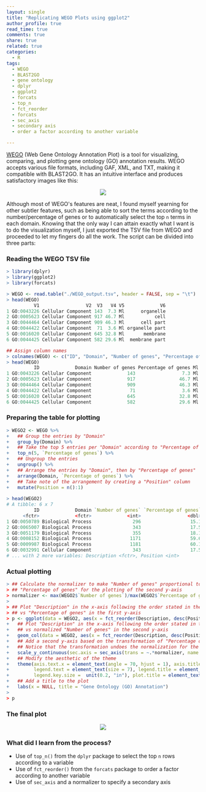 ```yaml
---
layout: single
title: "Replicating WEGO Plots using ggplot2"
author_profile: true
read_time: true
comments: true
share: true
related: true
categories:
  - R
tags:
  - WEGO
  - BLAST2GO
  - gene ontology
  - dplyr
  - ggplot2
  - forcats
  - top_n
  - fct_reorder
  - forcats
  - sec_axis
  - secondary axis
  - order a factor according to another variable

---
```


<a href="http://wego.genomics.org.cn/">WEGO</a> (Web Gene Ontology Annotation Plot) is a tool for visualizing, comparing, and plotting gene ontology (GO) annotation results. WEGO accepts various file formats, including GAF, XML, and TXT, making it compatible with BLAST2GO. It has an intuitive interface and produces satisfactory images like this:

<p align="center"><img src="https://raw.githubusercontent.com/sarahpenir/sarahpenir.github.io/master/_posts/images/2015-05-10-WEGO4.png"></p>

Although most of WEGO's features are neat, I found myself yearning for other subtler features, such as being able to sort the terms according to the number/percentage of genes or to automatically select the top ```n``` terms in each domain. Knowing that the only way I can attain exactly what I want is to do the visualization myself, I just exported the TSV file from WEGO and proceeded to let my fingers do all the work. The script can be divided into three parts:

<!-- readmore -->

### Reading the WEGO TSV file

```R
> library(dplyr)
> library(ggplot2)
> library(forcats)

> WEGO <- read.table("./WEGO_output.tsv", header = FALSE, sep = "\t")
> head(WEGO)
          V1                 V2  V3   V4 V5             V6
1 GO:0043226 Cellular Component 143  7.3 Ml      organelle
2 GO:0005623 Cellular Component 917 46.7 Ml           cell
3 GO:0044464 Cellular Component 909 46.3 Ml      cell part
4 GO:0044422 Cellular Component  71  3.6 Ml organelle part
5 GO:0016020 Cellular Component 645 32.8 Ml       membrane
6 GO:0044425 Cellular Component 582 29.6 Ml  membrane part

## Assign column names
> colnames(WEGO) <- c("ID", "Domain", "Number of genes", "Percentage of genes", "Ml", "Description")
> head(WEGO)
          ID             Domain Number of genes Percentage of genes Ml    Description
1 GO:0043226 Cellular Component             143                 7.3 Ml      organelle
2 GO:0005623 Cellular Component             917                46.7 Ml           cell
3 GO:0044464 Cellular Component             909                46.3 Ml      cell part
4 GO:0044422 Cellular Component              71                 3.6 Ml organelle part
5 GO:0016020 Cellular Component             645                32.8 Ml       membrane
6 GO:0044425 Cellular Component             582                29.6 Ml  membrane part
```

### Preparing the table for plotting

```R
> WEGO2 <- WEGO %>%
+   ## Group the entries by "Domain"
+   group_by(Domain) %>%
+   ## Take the top 5 entries per "Domain" according to "Percentage of genes"
+   top_n(5, `Percentage of genes`) %>% 
+   ## Ungroup the entries
+   ungroup() %>% 
+   ## Arrange the entries by "Domain", then by "Percentage of genes"
+   arrange(Domain, `Percentage of genes`) %>% 
+   ## Take note of the arrangement by creating a "Position" column
+   mutate(Position = n():1)  
 
> head(WEGO2)
# A tibble: 6 x 7
          ID             Domain `Number of genes` `Percentage of genes`     MI
      <fctr>             <fctr>             <int>                 <dbl> <fctr>
1 GO:0050789 Biological Process               296                  15.1     Ml
2 GO:0065007 Biological Process               343                  17.5     Ml
3 GO:0051179 Biological Process               355                  18.1     Ml
4 GO:0008152 Biological Process              1171                  59.6     Ml
5 GO:0009987 Biological Process              1181                  60.1     Ml
6 GO:0032991 Cellular Component               343                  17.5     Ml
# ... with 2 more variables: Description <fctr>, Position <int>
```

### Actual plotting

```R
> ## Calculate the normalizer to make "Number of genes" proportional to 
> ## "Percentage of genes" for the plotting of the second y-axis
> normalizer <- max(WEGO2$`Number of genes`)/max(WEGO2$`Percentage of genes`)
> 
> ## Plot "Description" in the x-axis following the order stated in the "Position" column
> ## vs "Percentage of genes" in the first y-axis
> p <- ggplot(data = WEGO2, aes(x = fct_reorder(Description, desc(Position)), y = `Percentage of genes`, fill = Domain)) +
+   ## Plot "Description" in the x-axis following the order stated in the "Position" column
+   ## vs normalized "Number of genes" in the second y-axis
+   geom_col(data = WEGO2, aes(x = fct_reorder(Description, desc(Position)), y = `Number of genes`/normalizer)) +
+   ## Add a second y-axis based on the transformation of "Percentage of genes" to "Number of genes".
+   ## Notice that the transformation undoes the normalization for the earlier geom_col.
+   scale_y_continuous(sec.axis = sec_axis(trans = ~.*normalizer, name = "Number of genes")) +
+   ## Modify the aesthetic of the theme
+   theme(axis.text.x = element_text(angle = 70, hjust = 1), axis.title.y = element_text(size = 8),
+         legend.text = element_text(size = 7), legend.title = element_text(size = 8),
+         legend.key.size =  unit(0.2, "in"), plot.title = element_text(size = 11, hjust = 0.5)) +
+   ## Add a title to the plot
+   labs(x = NULL, title = "Gene Ontology (GO) Annotation")
> 
> p
```

### The final plot

<p align="center"><img src="https://raw.githubusercontent.com/sarahpenir/sarahpenir.github.io/master/_posts/images/2018-05-10-WEGO.png"></p>

### What did I learn from the process?

* Use of ```top_n()``` from the ```dplyr``` package to select the top ```n``` rows according to a variable
* Use of ```fct_reorder()``` from the ```forcats``` package to order a factor according to another variable
* Use of ```sec_axis``` and a normalizer to specify a secondary axis